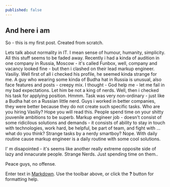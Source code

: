 ```yaml
---
published: false
---
```

## And here i am

So - this is my first post. Created from scratch.

Lets talk about normality in IT. I mean sense of humour, humanity, simplicity. All this stuff seems to be faded away. Recently i had a kinda of audition in one company in Russia, Moscow - it's called Funbox, well, company and vacancy looked fine - but then i clashed on their lead markup engineer. Vasiliy. Well first of all i checked his profile, he seemed kinda strange for me. A guy who wearing some kinda of Budha hat in Russia is unusual, also face features and posts - creepy mix. I thought - God help me - let me fail in my bad expectations. Let him be not a king of nerds. Well, then i checked his task for applying position. Hmmm. Task was very non-ordinary - just like a Budha hat on a Russian little nerd. Guys i worked in better companies, they were better because they do not create such specific tasks. Who are you hiring Vasiliy? Hope you will read this. People spend time on your shitty jouvenile ambitions to be superb. Markup engineer job - doesn't consist of some ridicilous solutions and demands - it consists of ability to stay in touch with technologies, work hard, be helpful, be part of team, and fight with ... what do you think? Strange tasks by a nerdy smartboy? Nope. With daily routine cause markup engineer is a daily routine with some cool solutions.

I' m disapointed - it's seems like another really extreme opposite side of lazy and innacurate people. Strange Nerds. Just spending time on them..

Peace guys, no offense.

Enter text in [Markdown](http://daringfireball.net/projects/markdown/). Use the toolbar above, or click the **?** button for formatting help.

